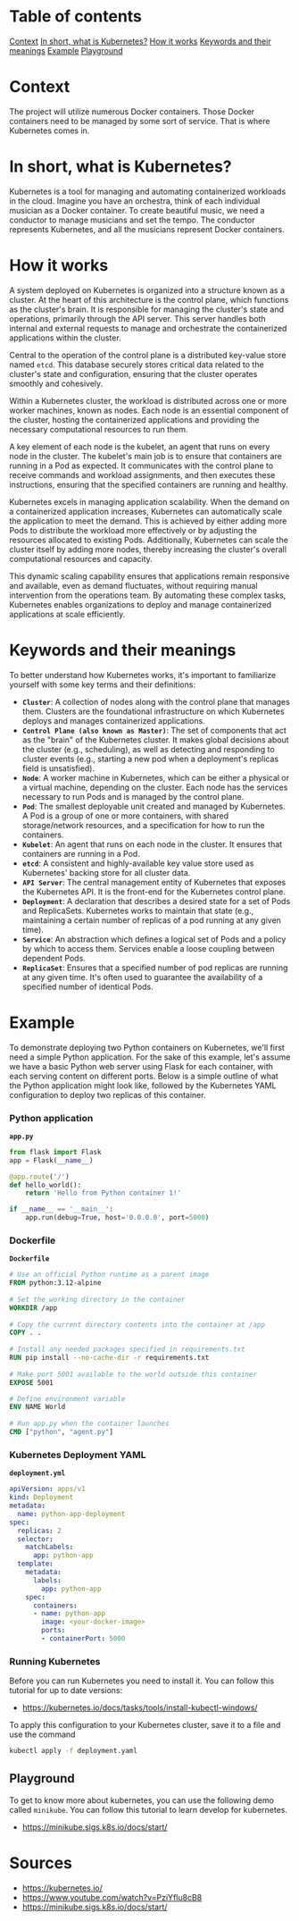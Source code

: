 # Table of contents
[Context](#Context)
[In short, what is Kubernetes?](#In%20short,%20what%20is%20Kubernetes?)
[How it works](#How%20it%20works)
[Keywords and their meanings](#Keywords%20and%20their%20meanings)
[Example](#Example)
[Playground](#Playground)
# Context
The project will utilize numerous Docker containers. Those Docker containers need to be managed by some sort of service. That is where Kubernetes comes in. 

# In short, what is Kubernetes?
Kubernetes is a tool for managing and automating containerized workloads in the cloud. Imagine you have an orchestra, think of each individual musician as a Docker container. To create beautiful music, we need a conductor to manage musicians and set the tempo. The conductor represents Kubernetes, and all the musicians represent Docker containers.


# How it works
A system deployed on Kubernetes is organized into a structure known as a cluster. At the heart of this architecture is the control plane, which functions as the cluster's brain. It is responsible for managing the cluster's state and operations, primarily through the API server. This server handles both internal and external requests to manage and orchestrate the containerized applications within the cluster.

Central to the operation of the control plane is a distributed key-value store named `etcd`. This database securely stores critical data related to the cluster's state and configuration, ensuring that the cluster operates smoothly and cohesively.

Within a Kubernetes cluster, the workload is distributed across one or more worker machines, known as nodes. Each node is an essential component of the cluster, hosting the containerized applications and providing the necessary computational resources to run them.

A key element of each node is the kubelet, an agent that runs on every node in the cluster. The kubelet's main job is to ensure that containers are running in a Pod as expected. It communicates with the control plane to receive commands and workload assignments, and then executes these instructions, ensuring that the specified containers are running and healthy.

Kubernetes excels in managing application scalability. When the demand on a containerized application increases, Kubernetes can automatically scale the application to meet the demand. This is achieved by either adding more Pods to distribute the workload more effectively or by adjusting the resources allocated to existing Pods. Additionally, Kubernetes can scale the cluster itself by adding more nodes, thereby increasing the cluster's overall computational resources and capacity.

This dynamic scaling capability ensures that applications remain responsive and available, even as demand fluctuates, without requiring manual intervention from the operations team. By automating these complex tasks, Kubernetes enables organizations to deploy and manage containerized applications at scale efficiently.

# Keywords and their meanings
To better understand how Kubernetes works, it's important to familiarize yourself with some key terms and their definitions:

- **`Cluster`**: A collection of nodes along with the control plane that manages them. Clusters are the foundational infrastructure on which Kubernetes deploys and manages containerized applications.
- **``Control Plane (also known as Master)``**: The set of components that act as the "brain" of the Kubernetes cluster. It makes global decisions about the cluster (e.g., scheduling), as well as detecting and responding to cluster events (e.g., starting a new pod when a deployment's replicas field is unsatisfied).
- **``Node``**: A worker machine in Kubernetes, which can be either a physical or a virtual machine, depending on the cluster. Each node has the services necessary to run Pods and is managed by the control plane.
- **``Pod``**: The smallest deployable unit created and managed by Kubernetes. A Pod is a group of one or more containers, with shared storage/network resources, and a specification for how to run the containers.
- **``Kubelet``**: An agent that runs on each node in the cluster. It ensures that containers are running in a Pod.
- **``etcd``**: A consistent and highly-available key value store used as Kubernetes' backing store for all cluster data.
- **``API Server``**: The central management entity of Kubernetes that exposes the Kubernetes API. It is the front-end for the Kubernetes control plane.
- **``Deployment``**: A declaration that describes a desired state for a set of Pods and ReplicaSets. Kubernetes works to maintain that state (e.g., maintaining a certain number of replicas of a pod running at any given time).
- **``Service``**: An abstraction which defines a logical set of Pods and a policy by which to access them. Services enable a loose coupling between dependent Pods.
- **``ReplicaSet``**: Ensures that a specified number of pod replicas are running at any given time. It's often used to guarantee the availability of a specified number of identical Pods.

# Example
To demonstrate deploying two Python containers on Kubernetes, we'll first need a simple Python application. For the sake of this example, let's assume we have a basic Python web server using Flask for each container, with each serving content on different ports. Below is a simple outline of what the Python application might look like, followed by the Kubernetes YAML configuration to deploy two replicas of this container.

### Python application
**`app.py`**
```python
from flask import Flask
app = Flask(__name__)

@app.route('/')
def hello_world():
    return 'Hello from Python container 1!'

if __name__ == '__main__':
    app.run(debug=True, host='0.0.0.0', port=5000)
```

### Dockerfile
**`Dockerfile`**
```Dockerfile
# Use an official Python runtime as a parent image  
FROM python:3.12-alpine  
  
# Set the working directory in the container  
WORKDIR /app  
  
# Copy the current directory contents into the container at /app  
COPY . .  
  
# Install any needed packages specified in requirements.txt  
RUN pip install --no-cache-dir -r requirements.txt  
  
# Make port 5001 available to the world outside this container  
EXPOSE 5001  

# Define environment variable 
ENV NAME World
  
# Run app.py when the container launches  
CMD ["python", "agent.py"]
```

### Kubernetes Deployment YAML

**`deployment.yml`**
```yaml
apiVersion: apps/v1
kind: Deployment
metadata:
  name: python-app-deployment
spec:
  replicas: 2
  selector:
    matchLabels:
      app: python-app
  template:
    metadata:
      labels:
        app: python-app
    spec:
      containers:
      - name: python-app
        image: <your-docker-image>
        ports:
        - containerPort: 5000

```

### Running Kubernetes
Before you can run Kubernetes you need to install it. You can follow this tutorial for up to date versions:
- https://kubernetes.io/docs/tasks/tools/install-kubectl-windows/

To apply this configuration to your Kubernetes cluster, save it to a file and use the command 
```bash
kubectl apply -f deployment.yaml
```

## Playground
To get to know more about kubernetes, you can use the following demo called `minikube`. You can follow this tutorial to learn develop for kubernetes.
- https://minikube.sigs.k8s.io/docs/start/

# Sources
- https://kubernetes.io/
- https://www.youtube.com/watch?v=PziYflu8cB8
- https://minikube.sigs.k8s.io/docs/start/